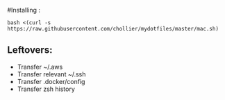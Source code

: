 #Installing :

```
bash <(curl -s https://raw.githubusercontent.com/chollier/mydotfiles/master/mac.sh)
```

## Leftovers:

 - Transfer ~/.aws
 - Transfer relevant ~/.ssh
 - Transfer .docker/config
 - Transfer zsh history

